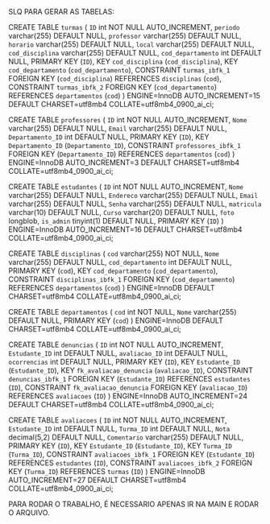 SLQ PARA GERAR AS TABELAS:

CREATE TABLE `turmas` (
  `ID` int NOT NULL AUTO_INCREMENT,
  `periodo` varchar(255) DEFAULT NULL,
  `professor` varchar(255) DEFAULT NULL,
  `horario` varchar(255) DEFAULT NULL,
  `local` varchar(255) DEFAULT NULL,
  `cod_disciplina` varchar(255) DEFAULT NULL,
  `cod_departamento` int DEFAULT NULL,
  PRIMARY KEY (`ID`),
  KEY `cod_disciplina` (`cod_disciplina`),
  KEY `cod_departamento` (`cod_departamento`),
  CONSTRAINT `turmas_ibfk_1` FOREIGN KEY (`cod_disciplina`) REFERENCES `disciplinas` (`cod`),
  CONSTRAINT `turmas_ibfk_2` FOREIGN KEY (`cod_departamento`) REFERENCES `departamentos` (`cod`)
) ENGINE=InnoDB AUTO_INCREMENT=15 DEFAULT CHARSET=utf8mb4 COLLATE=utf8mb4_0900_ai_ci;

CREATE TABLE `professores` (
  `ID` int NOT NULL AUTO_INCREMENT,
  `Nome` varchar(255) DEFAULT NULL,
  `Email` varchar(255) DEFAULT NULL,
  `Departamento_ID` int DEFAULT NULL,
  PRIMARY KEY (`ID`),
  KEY `Departamento_ID` (`Departamento_ID`),
  CONSTRAINT `professores_ibfk_1` FOREIGN KEY (`Departamento_ID`) REFERENCES `departamentos` (`cod`)
) ENGINE=InnoDB AUTO_INCREMENT=3 DEFAULT CHARSET=utf8mb4 COLLATE=utf8mb4_0900_ai_ci;

CREATE TABLE `estudantes` (
  `ID` int NOT NULL AUTO_INCREMENT,
  `Nome` varchar(255) DEFAULT NULL,
  `Endereco` varchar(255) DEFAULT NULL,
  `Email` varchar(255) DEFAULT NULL,
  `Senha` varchar(255) DEFAULT NULL,
  `matricula` varchar(10) DEFAULT NULL,
  `Curso` varchar(20) DEFAULT NULL,
  `foto` longblob,
  `is_admin` tinyint(1) DEFAULT NULL,
  PRIMARY KEY (`ID`)
) ENGINE=InnoDB AUTO_INCREMENT=16 DEFAULT CHARSET=utf8mb4 COLLATE=utf8mb4_0900_ai_ci;

CREATE TABLE `disciplinas` (
  `cod` varchar(255) NOT NULL,
  `Nome` varchar(255) DEFAULT NULL,
  `cod_departamento` int DEFAULT NULL,
  PRIMARY KEY (`cod`),
  KEY `cod_departamento` (`cod_departamento`),
  CONSTRAINT `disciplinas_ibfk_1` FOREIGN KEY (`cod_departamento`) REFERENCES `departamentos` (`cod`)
) ENGINE=InnoDB DEFAULT CHARSET=utf8mb4 COLLATE=utf8mb4_0900_ai_ci;

CREATE TABLE `departamentos` (
  `cod` int NOT NULL,
  `Nome` varchar(255) DEFAULT NULL,
  PRIMARY KEY (`cod`)
) ENGINE=InnoDB DEFAULT CHARSET=utf8mb4 COLLATE=utf8mb4_0900_ai_ci;

CREATE TABLE `denuncias` (
  `ID` int NOT NULL AUTO_INCREMENT,
  `Estudante_ID` int DEFAULT NULL,
  `avaliacao_ID` int DEFAULT NULL,
  `ocorrencias` int DEFAULT NULL,
  PRIMARY KEY (`ID`),
  KEY `Estudante_ID` (`Estudante_ID`),
  KEY `fk_avaliacao_denuncia` (`avaliacao_ID`),
  CONSTRAINT `denuncias_ibfk_1` FOREIGN KEY (`Estudante_ID`) REFERENCES `estudantes` (`ID`),
  CONSTRAINT `fk_avaliacao_denuncia` FOREIGN KEY (`avaliacao_ID`) REFERENCES `avaliacoes` (`ID`)
) ENGINE=InnoDB AUTO_INCREMENT=24 DEFAULT CHARSET=utf8mb4 COLLATE=utf8mb4_0900_ai_ci;

CREATE TABLE `avaliacoes` (
  `ID` int NOT NULL AUTO_INCREMENT,
  `Estudante_ID` int DEFAULT NULL,
  `Turma_ID` int DEFAULT NULL,
  `Nota` decimal(5,2) DEFAULT NULL,
  `Comentario` varchar(255) DEFAULT NULL,
  PRIMARY KEY (`ID`),
  KEY `Estudante_ID` (`Estudante_ID`),
  KEY `Turma_ID` (`Turma_ID`),
  CONSTRAINT `avaliacoes_ibfk_1` FOREIGN KEY (`Estudante_ID`) REFERENCES `estudantes` (`ID`),
  CONSTRAINT `avaliacoes_ibfk_2` FOREIGN KEY (`Turma_ID`) REFERENCES `turmas` (`ID`)
) ENGINE=InnoDB AUTO_INCREMENT=27 DEFAULT CHARSET=utf8mb4 COLLATE=utf8mb4_0900_ai_ci;



PARA RODAR O TRABALHO, É NECESSARIO APENAS IR NA MAIN E RODAR O ARQUIVO.
